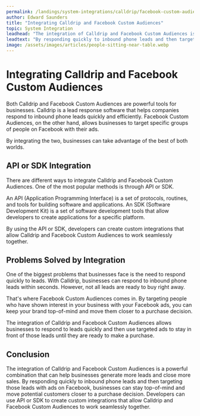 ```yaml
---
permalink: /landings/system-integrations/calldrip/facebook-custom-audiences
author: Edward Saunders
title: "Integrating Calldrip and Facebook Custom Audiences"
topic: System Integration
leadhead: "The integration of Calldrip and Facebook Custom Audiences is a powerful combination that can help businesses generate more leads and close more sales"
leadtext: "By responding quickly to inbound phone leads and then targeting those leads with ads on Facebook, businesses can stay top-of-mind and move potential customers closer to a purchase decision. Developers can use API or SDK to create custom integrations that allow Calldrip and Facebook Custom Audiences to work seamlessly together."
image: /assets/images/articles/people-sitting-near-table.webp
---
```

<div class="arttext">	<h1>Integrating Calldrip and Facebook Custom Audiences</h1>
	<p>Both Calldrip and Facebook Custom Audiences are powerful tools for businesses. Calldrip is a lead response software that helps companies respond to inbound phone leads quickly and efficiently. Facebook Custom Audiences, on the other hand, allows businesses to target specific groups of people on Facebook with their ads.</p>
	<p>By integrating the two, businesses can take advantage of the best of both worlds.</p>
	<h2>API or SDK Integration</h2>
	<p>There are different ways to integrate Calldrip and Facebook Custom Audiences. One of the most popular methods is through API or SDK.</p>
	<p>An API (Application Programming Interface) is a set of protocols, routines, and tools for building software and applications. An SDK (Software Development Kit) is a set of software development tools that allow developers to create applications for a specific platform.</p>
	<p>By using the API or SDK, developers can create custom integrations that allow Calldrip and Facebook Custom Audiences to work seamlessly together.</p>
	<h2>Problems Solved by Integration</h2>
	<p>One of the biggest problems that businesses face is the need to respond quickly to leads. With Calldrip, businesses can respond to inbound phone leads within seconds. However, not all leads are ready to buy right away.</p>
	<p>That's where Facebook Custom Audiences comes in. By targeting people who have shown interest in your business with your Facebook ads, you can keep your brand top-of-mind and move them closer to a purchase decision.</p>
	<p>The integration of Calldrip and Facebook Custom Audiences allows businesses to respond to leads quickly and then use targeted ads to stay in front of those leads until they are ready to make a purchase.</p>
	<h2>Conclusion</h2>
	<p>The integration of Calldrip and Facebook Custom Audiences is a powerful combination that can help businesses generate more leads and close more sales. By responding quickly to inbound phone leads and then targeting those leads with ads on Facebook, businesses can stay top-of-mind and move potential customers closer to a purchase decision. Developers can use API or SDK to create custom integrations that allow Calldrip and Facebook Custom Audiences to work seamlessly together.</p>
</div>